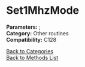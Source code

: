 # Set1MhzMode

**Parameters:** ;  
**Category:** Other routines  
**Compatibility:** C128  


[Back to Categories](../categories/other_routines.md)  
[Back to Methods List](../../SUMMARY.md)
